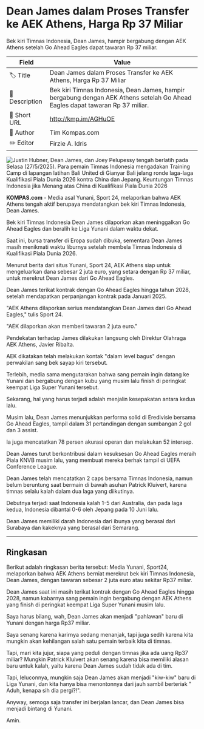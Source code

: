 # Dean James dalam Proses Transfer ke AEK Athens, Harga Rp 37 Miliar

Bek kiri Timnas Indonesia, Dean James, hampir bergabung dengan AEK Athens setelah Go Ahead Eagles dapat tawaran Rp 37 miliar.

| Field         | Value                                                       |
|---------------|-------------------------------------------------------------|
| 🏷️ Title       | Dean James dalam Proses Transfer ke AEK Athens, Harga Rp 37 Miliar |
| 📝 Description | Bek kiri Timnas Indonesia, Dean James, hampir bergabung dengan AEK Athens setelah Go Ahead Eagles dapat tawaran Rp 37 miliar. |
| 🔗 Short URL   | http://kmp.im/AGHuOE |
| 👤 Author      | Tim Kompas.com |
| ✏️ Editor      | Firzie A. Idris |

![Justin Hubner, Dean James, dan Joey Pelupessy tengah berlatih pada Selasa (27/5/2025). Para pemain Timnas Indonesia mengadakan Training Camp di lapangan latihan Bali United di Gianyar Bali jelang ronde laga-laga Kualifikasi Piala Dunia 2026 kontra China dan Jepang. Keuntungan Timnas Indonesia jika Menang atas China di Kualifikasi Piala Dunia 2026](https://asset.kompas.com/crops/1C7baK47s9riS086dJe9b9gUdic=/0x0:2736x1824/750x500/data/photo/2025/05/27/68359637383e5.jpg)

**KOMPAS.com** - Media asal Yunani, Sport 24, melaporkan bahwa AEK Athens tengah aktif berupaya mendatangkan bek kiri Timnas Indonesia, Dean James.

Bek kiri Timnas Indonesia Dean James dilaporkan akan meninggalkan Go Ahead Eagles dan beralih ke Liga Yunani dalam waktu dekat.

Saat ini, bursa transfer di Eropa sudah dibuka, sementara Dean James masih menikmati waktu liburnya setelah membela Timnas Indonesia di Kualifikasi Piala Dunia 2026.

Menurut berita dari situs Yunani, Sport 24, AEK Athens siap untuk mengeluarkan dana sebesar 2 juta euro, yang setara dengan Rp 37 miliar, untuk merekrut Dean James dari Go Ahead Eagles.

Dean James terikat kontrak dengan Go Ahead Eagles hingga tahun 2028, setelah mendapatkan perpanjangan kontrak pada Januari 2025.

\"AEK Athens dilaporkan serius mendatangkan Dean James dari Go Ahead Eagles,\" tulis Sport 24.

\"AEK dilaporkan akan memberi tawaran 2 juta euro.\"

Pendekatan terhadap James dilakukan langsung oleh Direktur Olahraga AEK Athens, Javier Ribalta.

AEK dikatakan telah melakukan kontak \"dalam level bagus\" dengan perwakilan sang bek sayap kiri tersebut.

Terlebih, media sama mengutarakan bahwa sang pemain ingin datang ke Yunani dan bergabung dengan kubu yang musim lalu finish di peringkat keempat Liga Super Yunani tersebut.

Sekarang, hal yang harus terjadi adalah menjalin kesepakatan antara kedua lalu.

Musim lalu, Dean James menunjukkan performa solid di Eredivisie bersama Go Ahead Eagles, tampil dalam 31 pertandingan dengan sumbangan 2 gol dan 3 assist.

Ia juga mencatatkan 78 persen akurasi operan dan melakukan 52 intersep.

Dean James turut berkontribusi dalam kesuksesan Go Ahead Eagles meraih Piala KNVB musim lalu, yang membuat mereka berhak tampil di UEFA Conference League.

Dean James telah mencatatkan 2 caps bersama Timnas Indonesia, namun belum beruntung saat bermain di bawah asuhan Patrick Kluivert, karena timnas selalu kalah dalam dua laga yang diikutinya.

Debutnya terjadi saat Indonesia kalah 1-5 dari Australia, dan pada laga kedua, Indonesia dibantai 0-6 oleh Jepang pada 10 Juni lalu.

Dean James memiliki darah Indonesia dari ibunya yang berasal dari Surabaya dan kakeknya yang berasal dari Semarang.

---
## Ringkasan

Berikut adalah ringkasan berita tersebut: Media Yunani, Sport24, melaporkan bahwa AEK Athens berniat merekrut bek kiri Timnas Indonesia, Dean James, dengan tawaran sebesar 2 juta euro atau sekitar Rp37 miliar.

 Dean James saat ini masih terikat kontrak dengan Go Ahead Eagles hingga 2028, namun kabarnya sang pemain ingin bergabung dengan AEK Athens yang finish di peringkat keempat Liga Super Yunani musim lalu.



Saya harus bilang, wah, Dean James akan menjadi "pahlawan" baru di Yunani dengan harga Rp37 miliar.

 Saya senang karena karirnya sedang menanjak, tapi juga sedih karena kita mungkin akan kehilangan salah satu pemain terbaik kita di timnas.

 Tapi, mari kita jujur, siapa yang peduli dengan timnas jika ada uang Rp37 miliar? Mungkin Patrick Kluivert akan senang karena bisa memiliki alasan baru untuk kalah, yaitu karena Dean James sudah tidak ada di tim.

 Tapi, leluconnya, mungkin saja Dean James akan menjadi "kiw-kiw" baru di Liga Yunani, dan kita hanya bisa menontonnya dari jauh sambil berteriak " Aduh, kenapa sih dia pergi?!".

 Anyway, semoga saja transfer ini berjalan lancar, dan Dean James bisa menjadi bintang di Yunani.

 Amin.
